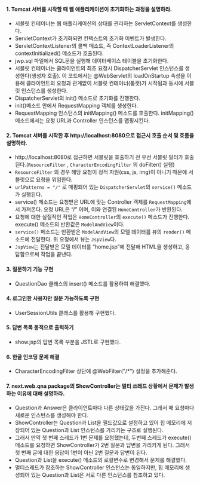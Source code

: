 #### 1. Tomcat 서버를 시작할 때 웹 애플리케이션이 초기화하는 과정을 설명하라.
* 서블릿 컨테이너는 웹 애플리케이션의 상태를 관리하는 ServletContext를 생성한다.
* ServletContext가 초기화되면 컨텍스트의 초기화 이벤트가 발생한다.
* ServletContextListener의 콜백 메소드, 즉 ContextLoaderListener의 contextInitialized() 메소드가 호출된다.
* jwp.sql 파일에서 SQL문을 실행해 데이터베이스 테이블을 초기화한다.
* 서블릿 컨테이너는 클라이언트의 최초 요청시 DispatcherServlet 인스턴스를 생성한다(생성자 호출). 이 코드에서는 @WebServlet의 loadOnStartup 속성을 이용해 클라이언트의 요청과 관계없이 서블릿 컨테이너(톰캣)가 시작됨과 동시에 서블릿 인스턴스를 생성한다.
* DispatcherServlet의 init() 메소드로 초기화를 진행한다.
* init()메소드 안에서 RequestMapping 객체를 생성한다.
* RequestMapping 인스턴스의 initMapping() 메소드를 호출한다. initMapping() 메소드에서는 요청 URL과 Controller 인스턴스를 맵핑시킨다.

#### 2. Tomcat 서버를 시작한 후 http://localhost:8080으로 접근시 호출 순서 및 흐름을 설명하라.
- http://localhost:8080로 접근하면 서블릿을 호출하기 전 우선 서블릿 필터가 호출된다.(`ResourceFilter` , `CharacterEncodingFilter` 의 doFilter() 실행)
- `ResourceFilter` 의 경우 해당 요청이 정적 자원(css, js, img)이 아니기 때문에 서블릿으로 요청을 위임한다.
- `urlPatterns = "/"` 로 매핑되어 있는 `DispatcherServlet`의 `service()` 메소드가 실행된다.
- service() 메소드는 요청받은 URL에 맞는 Controller 객체를 `RequestMapping`에서 가져온다. 요청 URL은 “/” 이며, 이와 연결된 `HomeController`가 반환된다.
- 요청에 대한 실질적인 작업은 `HomeController`의 `execute()` 메소드가 진행한다. execute() 메소드의 반환값은 `ModelAndView`이다.
- `service()` 메소드는 반환받은 `ModelAndView`의 모델 데이터를 뷰의 `render()` 메소드에 전달한다. 위 요청에서 뷰는 `JspView`다.
- `JspView`는 전달받은 모델 데이터를 “home.jsp”에 전달해 HTML을 생성하고, 응답함으로써 작업을 끝낸다.

#### 3. 질문하기 기능 구현
+ QuestionDao 클래스의 insert() 메소드를 활용하여 해결했다.

#### 4. 로그인한 사용자만 질문 가능하도록 구현
+ UserSessionUtils 클래스를 활용해 구현했다.

#### 5. 답변 목록 동적으로 출력하기
+ show.jsp의 답변 목록 부분을 JSTL로 구현했다.

#### 6. 한글 인코딩 문제 해결
+ CharacterEncodingFilter 상단에  @WebFilter("/*") 설정을 추가해준다.

#### 7. next.web.qna package의 ShowController는 멀티 쓰레드 상황에서 문제가 발생하는 이유에 대해 설명하라.
* Question과 Answer은 클라이언트마다 다른 상태값을 가진다. 그래서 매 요청마다 새로운 인스턴스를 생성해야 한다.
* ShowController는 Question과 List<Answer>을 필드값으로 설정하고 있어 힙 메모리에 저장되어 있는 Question과 List<Answer> 인스턴스를 가리키는 구조로 실행된다.
* 그래서 만약 첫 번째 스레드가 1번 문제를 요청했는데, 두번째 스레드가 execute() 메소드를 요청하면 ShowController가 2번 질문과 답변을 가리키게 된다. 그래서 첫 번째 글에 대한 응답이 1번이 아닌 2번 질문과 답변이 된다.
* Question과 List<Answer>을 execute() 메소드의 로컬변수로 변경해서 문제를 해결했다.
* 멀티스레드가 참조하는 ShowController 인스턴스는 동일하지만, 힙 메모리에 생성되어 있는 Question과 List<Answer>은 서로 다른 인스턴스를 참조하고 있다.